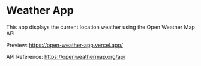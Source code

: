# **Weather App**

This app displays the current location weather using the Open Weather Map API

Preview: https://open-weather-app.vercel.app/

API Reference: https://openweathermap.org/api